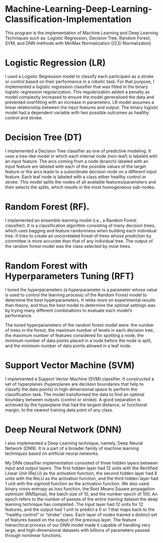 # Machine-Learning-Deep-Learning-Classification-Implementation
This program is the implementation of Machine Learning and Deep Learning Techniques such as: Logistic Regression, Decision Tree, Random Forest, SVM, and DNN methods with MinMax Normalization ([0,1]-Normalizaton)

# Logistic Regression (LR) 
I used a Logistic Regression model to classify each participant as a stroke or control based on their performance in a robotic task. For that purpose, I implemented a logistic regression classifier that was fitted in the binary logistic regression regularization. This regularization added a penalty as model complexity increased to ensure the model generalized the data and prevented overfitting with an increase in parameters. LR model assumes a linear relationship between the input features and output. The binary logistic model had a dependent variable with two possible outcomes as healthy control and stroke. 

# Decision Tree (DT)
I implemented a Decision Tree classifier as one of predictive modeling. It uses a tree-like model in which each internal node (non-leaf) is labeled with an input feature. The arcs coming from a node (branch) labeled with an input feature are labeled with each of the possible values of the target feature or the arcs leads to a subordinate decision node on a different input feature. Each leaf node is labeled with a class either healthy control or stroke. This model splits the nodes of all available features/parameters and then selects the splits, which results in the most homogeneous sub-nodes.

# Random Forest (RF). 
I implemented an ensemble learning model (i.e., a Random Forest classifier). It is a classification algorithm consisting of many decision trees, which uses bagging and feature randomness when building each individual tree. It tries to create an uncorrelated forest of trees whose prediction by committee is more accurate than that of any individual tree. The output of the random forest model was the class selected by most trees.

# Random Forest with Hyperparameters Tuning (RFT)
I tuned the hyperparameters (a hyperparameter is a parameter whose value is used to control the learning process) of the Random Forest model to determine the best hyperparameters. It relies more on experimental results than theory, and thus the best model to determine the optimal settings was by trying many different combinations to evaluate each model’s performance.

The tuned hyperparameters of the random forest model were: the number of trees in the forest, the maximum number of levels in each decision tree, the maximum number of features considered for spotting a node, the minimum number of data points placed in a node before the node is split, and the minimum number of data points allowed in a leaf node.

# Support Vector Machine (SVM) 
I implemented a Support Vector Machine (SVM) classifier. It constructed a set of hyperplanes (hyperplanes are decision boundaries that help to classify the data points) in high-dimensional space to perform the classification task. The model transformed the data to find an optimal boundary between outputs (control or stroke). A good separation is achieved by the hyperplane that had the largest distance, or functional margin, to the nearest training data point of any class.

# Deep Neural Network (DNN)
I also implemented a Deep Learning technique, namely, Deep Neural Network (DNN). It is a part of a broader family of machine learning techniques based on artificial neural networks.

My DNN classifier implementation consisted of three hidden layers between input and output layers. The first hidden layer had 12 units with the Rectified Linear Unit (ReLU) as the activation function, the second hidden layer had 8 units with the ReLU as the activation function, and the third hidden layer had 1 unit with the sigmoid function as the activation function. We also used: binary cross-entropy as loss function, the Root Means Square propagation optimizer (RMSprop), the batch size of 10, and the number epoch of 100. An epoch refers to the number of passes of the entire training dataset the deep learning technique has completed. The input layer had 12 units for 12 features, and the output had 1 unit to predict a 0 or 1 that maps back to the “healthy control” or “stroke” class. Each layer of nodes trained a distinct set of features based on the output of the previous layer. The feature hierarchical process of our DNN model made it capable of handling very large, and high-dimensional datasets with billions of parameters passed through nonlinear functions.

